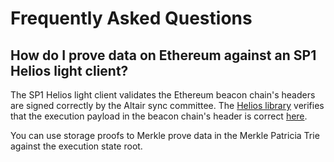 # Frequently Asked Questions

## How do I prove data on Ethereum against an SP1 Helios light client?

The SP1 Helios light client validates the Ethereum beacon chain's headers are signed correctly by
the Altair sync committee. The [Helios library](https://github.com/a16z/helios) verifies that the execution payload in the beacon chain's header is correct [here](https://github.com/a16z/helios/blob/8cd29787857303c6f455c08e948a694cc2e8f46d/ethereum/consensus-core/src/consensus_core.rs#L481-L507).

You can use storage proofs to Merkle prove data in the Merkle Patricia Trie against the execution state root.

